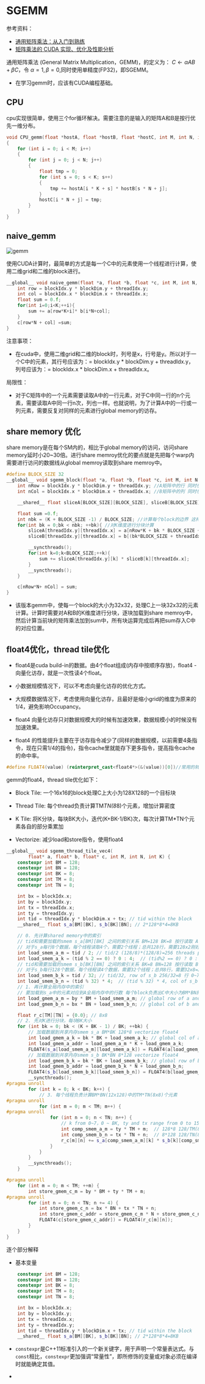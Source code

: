 # SGEMM

参考资料：

- [通用矩阵乘法：从入门到熟练](https://zhuanlan.zhihu.com/p/657632577)
- [矩阵乘法的 CUDA 实现、优化及性能分析](https://chiemon.github.io/2020/02/06/CUDA-%E7%9F%A9%E9%98%B5%E4%B9%98%E6%B3%95-%E4%BC%98%E5%8C%96%E5%8F%8A%E6%80%A7%E8%83%BD%E5%88%86%E6%9E%90-%E4%B8%8A.html)

通用矩阵乘法 (General Matrix Multiplication，GEMM)，的定义为： $C \leftarrow \alpha AB+\beta C$，令 $\alpha=1, \beta=0$,同时使用单精度(FP32)，即SGEMM。

- 在学习gemm时，应该有CUDA编程基础。

## CPU

cpu实现很简单，使用三个for循环解决。需要注意的是输入的矩阵A和B是按行优先一维分布。

```c++
void CPU_gemm(float *hostA, float *hostB, float *hostC, int M, int N, int K) //CPU算法没什么好说的
{
    for (int i = 0; i < M; i++)
    {
        for (int j = 0; j < N; j++)
        {
            float tmp = 0;
            for (int s = 0; s < K; s++)
            {
                tmp += hostA[i * K + s] * hostB[s * N + j];
            }
            hostC[i * N + j] = tmp;
        }
    }
}
```

## naive_gemm

![gemm](../images/gemm.jpg)

使用CUDA计算时，最简单的方式是每一个C中的元素使用一个线程进行计算，使用二维grid和二维的block进行。

```c++
__global__ void naive_gemm(float *a, float *b, float *c, int M, int N, int K){
    int row = blockIdx.y * blockDim.y + threadIdx.y;
    int col = blockIdx.x * blockDim.x + threadIdx.x;
    float sum = 0.f;
    for(int i=0;i<K;++i){
        sum += a[row*K+i]* b[i*N+col];
    }
    c[row*N + col] =sum;
}
```

注意事项：

- 在cuda中，使用二维grid和二维的block时，列号是x，行号是y。所以对于一个C中的元素，其行号应该为：= blockIdx.y * blockDim.y + threadIdx.y，列号应该为：= blockIdx.x * blockDim.x + threadIdx.x。

局限性：

- 对于C矩阵中的一个元素需要读取A中的一行元素，对于C中同一行的n个元素，需要读取A中同一行n次，列也一样。也就说明，为了计算A中的一行或一列元素，需要反复对同样的元素进行global memory的访存。

## share memory 优化

share memory是在每个SM内的，相比于global memory的访问，访问share memory延时小20~30倍。进行share memroy优化的要点就是先把每个warp内需要进行访问的数据线从global memroy读取到share memroy中。

```c++
#define BLOCK_SIZE 32
__global__ void sgemm_block(float *a, float *b, float *c, int M, int N, int K){
    int nRow = blockIdx.y * blockDim.y + threadIdx.y; //A矩阵中的行 同时也是C矩阵中的行
    int nCol = blockIdx.x * blockDim.x + threadIdx.x; //B矩阵中的列 同时也是C矩阵的列

    __shared__ float sliceA[BLOCK_SIZE][BLOCK_SIZE], sliceB[BLOCK_SIZE][BLOCK_SIZE]; //申请共享内存

    float sum =0.f;
    int nbk = (K + BLOCK_SIZE -1) / BLOCK_SIZE; //计算每个block的边界 这样可以防止K不能被BLOCK_SIZE整除而丢失一个block
    for(int bk = 0;bk < nbk; ++bk){ //对K维度进行分块计算
        sliceA[threadIdx.y][threadIdx.x] = a[nRow*K + bk * BLOCK_SIZE + threadIdx.x];
        sliceB[threadIdx.y][threadIdx.x] = b[(bk*BLOCK_SIZE + threadIdx.y)*N + nCol];

        __syncthreads();
        for(int k=0;k<BLOCK_SIZE;++k){
            sum += sliceA[threadIdx.y][k] * sliceB[k][threadIdx.x];
        }
        __syncthreads();
    }

    c[nRow*N+ nCol] = sum;
}
```

- 该版本gemm中，使每一个block的大小为32x32，处理C上一块32x32的元素计算。计算时需要对A和B的K维度进行分块，逐块加载到share memroy中，然后计算当前块的矩阵乘法加到sum中，所有块运算完成后再把sum存入C中的对应位置。
  
  

## float4优化，thread tile优化

- float4是cuda build-in的数据。由4个float组成(内存中按顺序存放)，float4 - 向量化访存，就是一次性读4个float。

- 小数据规模情况下，可以不考虑向量化访存的优化方式。

- 大规模数据情况下，考虑使用向量化访存，且最好是缩小grid的维度为原来的1/4，避免影响Occupancy。
* float4 向量化访存只对数据规模大的时候有加速效果，数据规模小的时候没有加速效果。

* float4 的性能提升主要在于访存指令减少了(同样的数据规模，以前需要4条指令，现在只需1/4的指令)，指令cache里就能存下更多指令，提高指令cache的命中率。

```c++
#define FLOAT4(value) (reinterpret_cast<float4*>(&(value))[0])//常用的转换方法
```



gemm的float4，thread tile优化如下：

- Block Tile: 一个16x16的block处理C上大小为128X128的一个目标块

- Thread Tile: 每个thread负责计算TM*TN(8*8)个元素，增加计算密度

- K Tile: 将K分块，每块BK大小，迭代(K+BK-1/BK)次，每次计算TM*TN个元素各自的部分乘累加

- Vectorize: 减少load和store指令，使用float4

```c++
__global__ void sgemm_thread_tile_vec4(
        float* a, float* b, float* c, int M, int N, int K) {
    constexpr int BM = 128;
    constexpr int BN = 128;
    constexpr int BK = 8;
    constexpr int TM = 8;
    constexpr int TN = 8;

    int bx = blockIdx.x;
    int by = blockIdx.y;
    int tx = threadIdx.x;
    int ty = threadIdx.y;
    int tid = threadIdx.y * blockDim.x + tx; // tid within the block
    __shared__ float s_a[BM][BK], s_b[BK][BN]; // 2*128*8*4=8KB

    // 0. 先计算shared memory中的索引
    // tid和需要加载的smem s_a[BM][BK] 之间的索引关系 BM=128 BK=8 按行读取 A行主序
    // 对于s_a每行8个数据，每个线程读取4个，需要2个线程；总共128行，需要128x2刚好256线程
    int load_smem_a_m = tid / 2; // tid/2 (128/8)*(128/8)=256 threads per block, tid/2->[0,128), BM=128 0~127
    int load_smem_a_k = (tid % 2 == 0) ? 0 : 4;  // (tid%2 == 0) ? 0 : 4, col of s_a 0,4
    // tid和需要加载的smem s_b[BK][BN] 之间的索引关系 BK=8 BN=128 按行读取 B行主序
    // 对于s_b每行128个数据，每个线程读4个数据，需要32个线程；总共8行，需要32x8=256个线程
    int load_smem_b_k = tid / 32; // tid/32, row of s_b 256/32=8 行 0~7
    int load_smem_b_n = (tid % 32) * 4;  // (tid % 32) * 4, col of s_b 0,4,...,124
    // 1. 再计算全局内存中的索引
    // 要加载到s_a中的元素对应到A全局内存中的行数 每个block负责出C中大小为BM*BN的块
    int load_gmem_a_m = by * BM + load_smem_a_m; // global row of a and c
    int load_gmem_b_n = bx * BN + load_smem_b_n; // global col of b and c

    float r_c[TM][TN] = {0.0}; // 8x8
    // 2. 先对K进行分块，每块BK大小
    for (int bk = 0; bk < (K + BK - 1) / BK; ++bk) {
        // 加载数据到共享内存smem s_a BM*BK 128*8 vectorize float4
        int load_gmem_a_k = bk * BK + load_smem_a_k; // global col of a
        int load_gmem_a_addr = load_gmem_a_m * K + load_gmem_a_k;
        FLOAT4(s_a[load_smem_a_m][load_smem_a_k]) = FLOAT4(a[load_gmem_a_addr]);
        // 加载数据到共享内存smem s_b BK*BN 8*128 vectorize float4
        int load_gmem_b_k = bk * BK + load_smem_b_k; // global row of b
        int load_gmem_b_addr = load_gmem_b_k * N + load_gmem_b_n;
        FLOAT4(s_b[load_smem_b_k][load_smem_b_n]) = FLOAT4(b[load_gmem_b_addr]);
        __syncthreads();
#pragma unroll
        for (int k = 0; k < BK; k++) {
            // 3. 每个线程负责计算BM*BN(12x128)中的TM*TN(8x8)个元素
#pragma unroll
            for (int m = 0; m < TM; m++) {
#pragma unroll
                for (int n = 0; n < TN; n++) {
                    // k from 0~7，0 ~ BK, ty and tx range from 0 to 15, 16x8=128
                    int comp_smem_a_m = ty * TM + m;  // 128*8 128/TM(8)=16 M方向 16线程
                    int comp_smem_b_n = tx * TN + n;  // 8*128 128/TN(8)=16 N方向 16线程
                    r_c[m][n] += s_a[comp_smem_a_m][k] * s_b[k][comp_smem_b_n];
                }
            }
        }
        __syncthreads();
    }

#pragma unroll
    for (int m = 0; m < TM; ++m) {
        int store_gmem_c_m = by * BM + ty * TM + m;
#pragma unroll
        for (int n = 0; n < TN; n += 4) {
            int store_gmem_c_n = bx * BN + tx * TN + n;
            int store_gmem_c_addr = store_gmem_c_m * N + store_gmem_c_n;
            FLOAT4(c[store_gmem_c_addr]) = FLOAT4(r_c[m][n]);
        }
    }
}
```





逐个部分解释

- 基本变量

```c++
    constexpr int BM = 128;
    constexpr int BN = 128;
    constexpr int BK = 8;
    constexpr int TM = 8;
    constexpr int TN = 8;

    int bx = blockIdx.x;
    int by = blockIdx.y;
    int tx = threadIdx.x;
    int ty = threadIdx.y;
    int tid = threadIdx.y * blockDim.x + tx; // tid within the block
    __shared__ float s_a[BM][BK], s_b[BK][BN]; // 2*128*8*4=8KB
```

- `constexpr`是C++11标准引入的一个新关键字，用于声明一个常量表达式。与`const`相比，`constexpr`更加强调“常量性”，即所修饰的变量或对象必须在编译时就能确定其值。

- 


